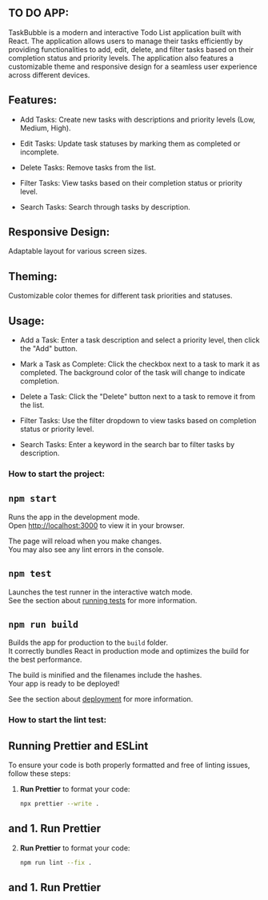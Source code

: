 ## TO DO APP:

TaskBubble is a modern and interactive Todo List application built with React. The application allows users to manage their tasks efficiently by providing functionalities to add, edit, delete, and filter tasks based on their completion status and priority levels. The application also features a customizable theme and responsive design for a seamless user experience across different devices.

## Features:

- Add Tasks:
Create new tasks with descriptions and priority levels (Low, Medium, High).

- Edit Tasks:
Update task statuses by marking them as completed or incomplete.

- Delete Tasks:
Remove tasks from the list.

- Filter Tasks:
View tasks based on their completion status or priority level.

- Search Tasks:
Search through tasks by description.

## Responsive Design:
Adaptable layout for various screen sizes.

## Theming:
Customizable color themes for different task priorities and statuses.

## Usage:

- Add a Task:
Enter a task description and select a priority level, then click the "Add" button.

- Mark a Task as Complete:
Click the checkbox next to a task to mark it as completed. The background color of the task will change to indicate completion.

- Delete a Task:
Click the "Delete" button next to a task to remove it from the list.

- Filter Tasks:
Use the filter dropdown to view tasks based on completion status or priority level.

- Search Tasks:
Enter a keyword in the search bar to filter tasks by description.

### How to start the project:

## `npm start`

Runs the app in the development mode.\
Open [http://localhost:3000](http://localhost:3000) to view it in your browser.

The page will reload when you make changes.\
You may also see any lint errors in the console.

## `npm test`

Launches the test runner in the interactive watch mode.\
See the section about [running tests](https://facebook.github.io/create-react-app/docs/running-tests) for more information.

## `npm run build`

Builds the app for production to the `build` folder.\
It correctly bundles React in production mode and optimizes the build for the best performance.

The build is minified and the filenames include the hashes.\
Your app is ready to be deployed!

See the section about [deployment](https://facebook.github.io/create-react-app/docs/deployment) for more information.



### How to start the lint test:

## Running Prettier and ESLint

To ensure your code is both properly formatted and free of linting issues, follow these steps:

1. **Run Prettier** to format your code:

   ```bash
   npx prettier --write .
##  and  1. **Run Prettier**

2. **Run Prettier** to format your code:

   ```bash
   npm run lint --fix .
##  and  1. **Run Prettier**